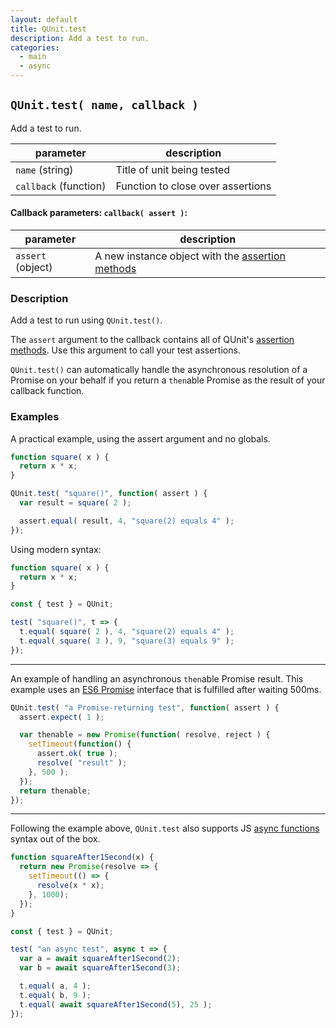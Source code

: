 ```yaml
---
layout: default
title: QUnit.test
description: Add a test to run.
categories:
  - main
  - async
---
```


## `QUnit.test( name, callback )`

Add a test to run.

| parameter | description |
|-----------|-------------|
| `name` (string) | Title of unit being tested |
| `callback` (function) | Function to close over assertions |

#### Callback parameters: `callback( assert )`:

| parameter | description |
|-----------|-------------|
| `assert` (object) | A new instance object with the [assertion methods](/assert) |

### Description

Add a test to run using `QUnit.test()`.

The `assert` argument to the callback contains all of QUnit's [assertion methods](/assert). Use this argument to call your test assertions.

`QUnit.test()` can automatically handle the asynchronous resolution of a Promise on your behalf if you return a `then`able Promise as the result of your callback function.

### Examples

A practical example, using the assert argument and no globals.

```js
function square( x ) {
  return x * x;
}

QUnit.test( "square()", function( assert ) {
  var result = square( 2 );

  assert.equal( result, 4, "square(2) equals 4" );
});
```

Using modern syntax:

```js
function square( x ) {
  return x * x;
}

const { test } = QUnit;

test( "square()", t => {
  t.equal( square( 2 ), 4, "square(2) equals 4" );
  t.equal( square( 3 ), 9, "square(3) equals 9" );
});
```

---

An example of handling an asynchronous `then`able Promise result. This example uses an [ES6 Promise][] interface that is fulfilled after waiting 500ms.

[ES6 Promise]: https://developer.mozilla.org/en-US/docs/Web/JavaScript/Reference/Global_Objects/Promise

```js
QUnit.test( "a Promise-returning test", function( assert ) {
  assert.expect( 1 );

  var thenable = new Promise(function( resolve, reject ) {
    setTimeout(function() {
      assert.ok( true );
      resolve( "result" );
    }, 500 );
  });
  return thenable;
});
```

---

Following the example above, `QUnit.test` also supports JS [async functions][] syntax out of the box.

[async functions]: https://developer.mozilla.org/en-US/docs/Web/JavaScript/Reference/Statements/async_function

```js
function squareAfter1Second(x) {
  return new Promise(resolve => {
    setTimeout(() => {
      resolve(x * x);
    }, 1000);
  });
}

const { test } = QUnit;

test( "an async test", async t => {
  var a = await squareAfter1Second(2);
  var b = await squareAfter1Second(3);

  t.equal( a, 4 );
  t.equal( b, 9 );
  t.equal( await squareAfter1Second(5), 25 );
});
```
